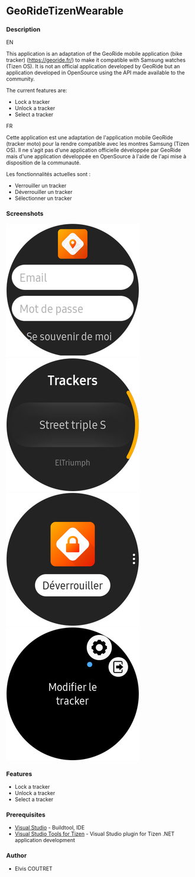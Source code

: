 # GeoRideTizenWearable

### Description

EN

This application is an adaptation of the GeoRide mobile application (bike tracker) (https://georide.fr/) to make it compatible with Samsung watches (Tizen OS). It is not an official application developed by GeoRide but an application developed in OpenSource using the API made available to the community.

The current features are: 

* Lock a tracker
* Unlock a tracker
* Select a tracker

FR

Cette application est une adaptation de l'application mobile GeoRide (tracker moto) pour la rendre compatible avec les montres Samsung (Tizen OS). Il ne s'agit pas d'une application officielle développée par GeoRide mais d'une application développée en OpenSource à l'aide de l'api mise à disposition de la communauté. 

Les fonctionnalités actuelles sont : 

* Verrouiller un tracker
* Déverrouiller un tracker
* Sélectionner un tracker

### Screenshots

![GeoRideTizenWearable](./design/Screen_20200121_144640.png)
![GeoRideTizenWearable](./design/Screen_20200121_144735.png)
![GeoRideTizenWearable](./design/Screen_20200121_144741.png)
![GeoRideTizenWearable](./design/Screen_20200121_144744.png)

### Features

* Lock a tracker
* Unlock a tracker
* Select a tracker

### Prerequisites

* [Visual Studio](https://www.visualstudio.com/) - Buildtool, IDE
* [Visual Studio Tools for Tizen](https://developer.tizen.org/development/visual-studio-tools-tizen/installing-visual-studio-tools-tizen) - Visual Studio plugin for Tizen .NET application development

### Author
* Elvis COUTRET
